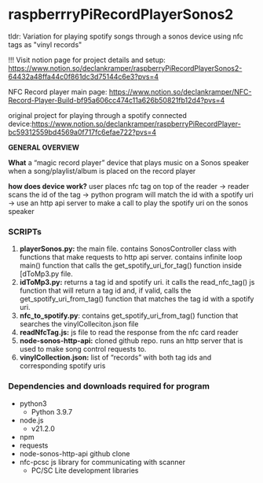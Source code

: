 # raspberrryPiRecordPlayerSonos2
tldr: Variation for playing spotify songs through a sonos device using nfc tags as "vinyl records"

!!! Visit notion page for project details and setup: https://www.notion.so/declankramper/raspberryPiRecordPlayerSonos2-64432a48ffa44c0f861dc3d75144c6e3?pvs=4


NFC Record player main page: https://www.notion.so/declankramper/NFC-Record-Player-Build-bf95a606cc474c11a626b50821fb12d4?pvs=4

original project for playing through a spotify connected device:https://www.notion.so/declankramper/raspberryPiRecordPlayer-bc59312559bd4569a0f717fc6efae722?pvs=4 

**GENERAL OVERVIEW**

**What**
a “magic record player” device that plays music on a Sonos speaker when a song/playlist/album is placed on the record player

**how does device work?**
user places nfc tag on top of the reader → reader scans the id of the tag → python program will match the id with a spotify uri → use an http api server to make a call to play the spotify uri on the sonos speaker

### SCRIPTs

1. **playerSonos.py:** the main file. contains SonosController class with functions that make requests to http api server. contains infinite loop main() function that calls the get_spotify_uri_for_tag() function inside [dToMp3.py file.
2. **idToMp3.py:** returns a tag id and spotify uri. it calls the read_nfc_tag() js function that will return a tag id and, if valid, calls the get_spotify_uri_from_tag() function that matches the tag id with a spotify uri.
3. **nfc_to_spotify.py**: contains get_spotify_uri_from_tag() function that searches the vinylColleciton.json file
4. **readNfcTag.js:** js file to read the response from the nfc card reader
5. **node-sonos-http-api:** cloned github repo. runs an http server that is used to make song control requests to.
6. **vinylCollection.json:** list of “records” with both tag ids and corresponding spotify uris


### Dependencies and downloads required for program
- python3
    - Python 3.9.7
- node.js
    - v21.2.0
- npm
- requests
- node-sonos-http-api github clone
- nfc-pcsc js library for communicating with scanner
    - PC/SC Lite development libraries